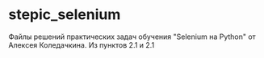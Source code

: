 # stepic_selenium

Файлы решений практических задач обучения "Selenium на Python" от Алексея Коледачкина. Из пунктов 2.1 и 2.1
